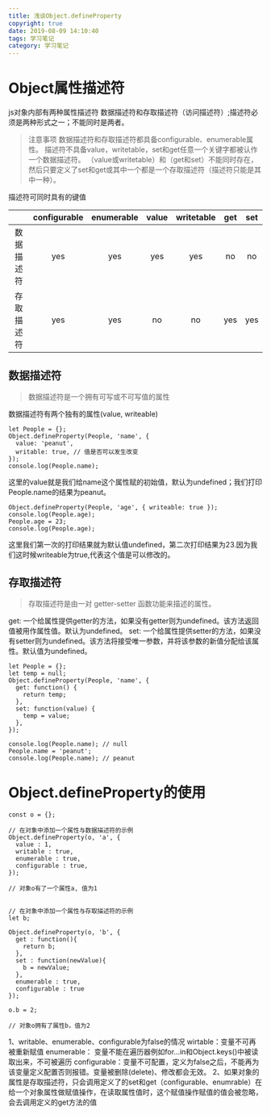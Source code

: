 ```yaml
---
title: 浅谈Object.defineProperty
copyright: true
date: 2019-08-09 14:10:40
tags: 学习笔记
category: 学习笔记
---
```


# Object属性描述符

js对象内部有两种属性描述符 数据描述符和存取描述符（访问描述符）;描述符必须是两种形式之一；不能同时是两者。

>注意事项
>数据描述符和存取描述符都具备configurable、enumerable属性。
>描述符不具备value，writetable，set和get任意一个关键字都被认作一个数据描述符。
>（value或writetable）和（get和set）不能同时存在，然后只要定义了set和get或其中一个都是一个存取描述符（描述符只能是其中一种）。

<!--more-->

描述符可同时具有的键值

||configurable|enumerable|value|writetable|get|set|
|:-:|:-:|:-:|:-:|:-:|:-:|:-:|
|数据描述符|yes|yes|yes|yes|no|no|
|存取描述符|yes|yes|no|no|yes|yes|

## 数据描述符

>数据描述符是一个拥有可写或不可写值的属性

数据描述符有两个独有的属性(value, writeable)
```
let People = {};
Object.defineProperty(People, 'name', {
  value: 'peanut',
  writable: true, // 值是否可以发生改变
});
console.log(People.name);
```
这里的value就是我们给name这个属性赋的初始值，默认为undefined；我们打印People.name的结果为peanut。
```
Object.defineProperty(People, 'age', { writeable: true });
console.log(People.age);
People.age = 23;
console.log(People.age);
```
这里我们第一次的打印结果就为默认值undefined，第二次打印结果为23.因为我们这时候writeable为true,代表这个值是可以修改的。
## 存取描述符

> 存取描述符是由一对 getter-setter 函数功能来描述的属性。

get: 一个给属性提供getter的方法，如果没有getter则为undefined。该方法返回值被用作属性值。默认为undefined。
set: 一个给属性提供setter的方法，如果没有setter则为undefined。该方法将接受唯一参数，并将该参数的新值分配给该属性。默认值为undefined。

```
let People = {};
let temp = null;
Object.defineProperty(People, 'name', {
  get: function() {
    return temp;
  },
  set: function(value) {
    temp = value;
  },
});

console.log(People.name); // null
People.name = 'peanut';
console.log(People.name); // peanut
```

# Object.defineProperty的使用

```
const o = {};

// 在对象中添加一个属性与数据描述符的示例
Object.defineProperty(o, 'a', {
  value : 1,
  writable : true,
  enumerable : true,
  configurable : true,
});

// 对象o有了一个属性a, 值为1


// 在对象中添加一个属性与存取描述符的示例
let b;

Object.defineProperty(o, 'b', {
  get : function(){
    return b;
  },
  set : function(newValue){
    b = newValue;
  },
  enumerable : true,
  configurable : true
});

o.b = 2;

// 对象o拥有了属性b，值为2
```

1、writable、enumerable、configurable为false的情况
  wirtable：变量不可再被重新赋值
  enumerable： 变量不能在遍历器例如for...in和Object.keys()中被读取出来，不可被遍历
  configurable：变量不可配置，定义为false之后，不能再为该变量定义配置否则报错。变量被删除(delete)、修改都会无效。
2、如果对象的属性是存取描述符，只会调用定义了的set和get（configurable、enumrable）在给一个对象属性做赋值操作，在读取属性值时，这个赋值操作赋值的值会被忽略，会去调用定义的get方法的值